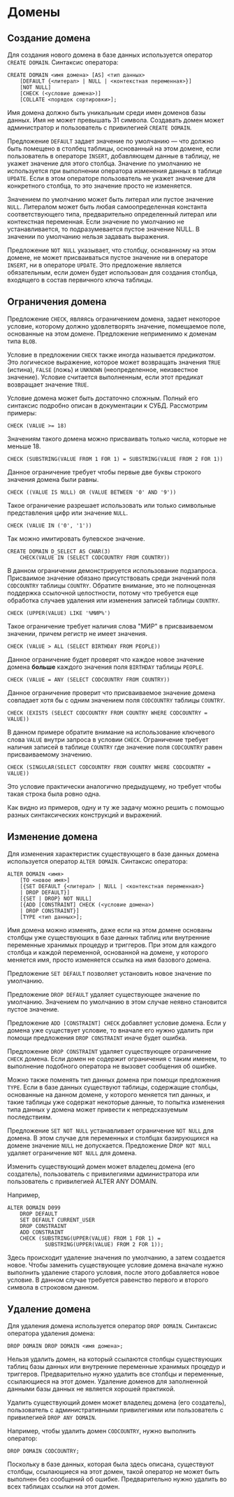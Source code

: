 # Домены

## Создание домена

Для создания нового домена в базе данных используется оператор `CREATE DOMAIN`. Синтаксис оператора:

    CREATE DOMAIN <имя домена> [AS] <тип данных>
        [DEFAULT {<литерал> | NULL | <контекстная переменная>}]
        [NOT NULL]
        [CHECK (<условие домена>)]
        [COLLATE <порядок сортировки>];
        
Имя домена должно быть уникальным среди имен доменов базы данных. Имя не может превышать 31 символа.
Создавать домен может администратор и пользователь с привилегией `CREATE DOMAIN`.

Предложение `DEFAULT` задает значение по умолчанию — что должно быть помещено в столбец таблицы, основанный на этом домене, если пользователь в операторе `INSERT`, добавляющем данные в таблицу, не укажет значение для этого столбца. Значение по умолчанию не используется при выполнении оператора изменения данных в таблице `UPDATE`. Если в этом операторе пользователь не укажет значение для конкретного столбца, то это значение просто не изменяется.

Значением по умолчанию может быть литерал или пустое значение `NULL`. Литералом может быть любая самоопределенная константа соответствующего типа, предварительно определенный литерал или контекстная переменная. Если значение по умолчанию не устанавливается, то подразумевается пустое значение NULL. В значении по умолчанию нельзя задавать выражения.

Предложение `NOT NULL` указывает, что столбцу, основанному на этом домене, не может присваиваться пустое значение ни в операторе `INSERT`, ни в операторе `UPDATE`. Это предложение является обязательным, если домен будет использован для создания столбца, входящего в состав первичного ключа таблицы.

## Ограничения домена

Предложение `CHECK`, являясь ограничением домена, задает некоторое условие, которому должно удовлетворять значение, помещаемое поле, основанные на этом домене. Предложение неприменимо к доменам типа `BLOB`.

Условие в предложении `CHECK` также иногда называется *предикатом*. Это логическое выражение, которое может возвращать значения `TRUE` (истина), `FALSE` (ложь) и `UNKNOWN` (неопределенное, неизвестное значение).
Условие считается выполненным, если этот предикат возвращает значение `TRUE`.

Условие домена может быть достаточно сложным. Полный его синтаксис подробно описан в документации к СУБД. Рассмотрим примеры:

	CHECK (VALUE >= 18)
	
Значениям такого домена можно присваивать только числа, которые не меньше 18.
	
	CHECK (SUBSTRING(VALUE FROM 1 FOR 1) = SUBSTRING(VALUE FROM 2 FOR 1))
	
Данное ограничение требует чтобы первые две буквы строкого значения домена были равны.
	
	CHECK ((VALUE IS NULL) OR (VALUE BETWEEN '0' AND '9'))
	
Такое ограничение разрешает использовать или только символьные представления цифр или значение `NULL`.
	
	CHECK (VALUE IN ('0', '1'))
	
Так можно имитировать булевское значение.
	
	CREATE DOMAIN D_SELECT AS CHAR(3) 
		CHECK(VALUE IN (SELECT CODCOUNTRY FROM COUNTRY))

В данном ограничении демонстрируется использование подзапроса. Присваимое значение обязано присутствовать среди значений поля `CODCOUNTRY` таблицы `COUNTRY`. Обратите внимание, это не полноценная поддержка ссылочной целостности, потому что требуется еще обработка случаев удаления или изменения записей таблицы `COUNTRY`.
		
	CHECK (UPPER(VALUE) LIKE '%МИР%')
	
Такое ограничение требует наличия слова "МИР" в присваиваемом значении, причем регистр не имеет значения.
	
	CHECK (VALUE > ALL (SELECT BIRTHDAY FROM PEOPLE))
	
Данное ограничение будет проверят что каждое новое значение домена **больше** каждого значения поля `BIRTHDAY` таблицы `PEOPLE`.
	
	CHECK (VALUE = ANY (SELECT CODCOUNTRY FROM COUNTRY))
	
Данное ограничение проверит что присваиваемое значение домена совпадает хотя бы с одним значением поля `CODCOUNTRY` таблицы `COUNTRY`.
	
	CHECK (EXISTS (SELECT CODCOUNTRY FROM COUNTRY WHERE CODCOUNTRY = VALUE))
	
В данном примере обратите внимание на использование ключевого слова `VALUE` внутри запроса в условии `CHECK`. Ограничение требует наличия записей в таблице `COUNTRY` где значение поля `CODCOUNTRY` равен присваиваемому значению.
	
	CHECK (SINGULAR(SELECT CODCOUNTRY FROM COUNTRY WHERE CODCOUNTRY = VALUE))
	
Это условие практически аналогично предыдущему, но требует чтобы такая строка была ровно одна.

Как видно из примеров, одну и ту же задачу можно решить с помощью разных синтаксических конструкций и выражений.

## Изменение домена

Для изменения характеристик существующего в базе данных домена используется оператор `ALTER DOMAIN`. Синтаксис оператора:

	ALTER DOMAIN <имя>
		[TO <новое имя>]
		[{SET DEFAULT {<литерал> | NULL | <контекстная переменная>}
		| DROP DEFAULT}]
		[{SET | DROP} NOT NULL]
		[{ADD [CONSTRAINT] CHECK (<условие домена>)
		| DROP CONSTRAINT}]
		[TYPE <тип данных>];
		
Имя домена можно изменять, даже если на этом домене основаны столбцы уже существующих в базе данных таблиц или внутренние переменные хранимых процедур и триггеров. При этом для каждого столбца и каждой переменной, основанной на домене, у которого меняется имя, просто изменяется ссылка на имя базового домена.

Предложение `SET DEFAULT` позволяет установить новое значение по умолчанию.

Предложение `DROP DEFAULT` удаляет существующее значение по умолчанию. Значением по умолчанию в этом случае неявно становится пустое значение.

Предложение `ADD [CONSTRAINT] CHECK` добавляет условие домена. Если у домена уже существует условие, то вначале его нужно удалить при помощи предложения `DROP CONSTRAINT` иначе будет ошибка.

Предложение `DROP CONSTRAINT` удаляет существующее ограничение `CHECK` домена. Если домен не содержит ограничения с таким именем, то выполнение подобного оператора не вызовет сообщения об ошибке.

Можно также поменять тип данных домена при помощи предложения `TYPE`. Если в базе данных существуют таблицы, содержащие столбцы, основанные на данном домене, у которого меняется тип данных, и такие таблицы уже содержат некоторые данные, то попытка изменения типа данных у домена может привести к непредсказуемым последствиям.

Предложение `SET NOT NULL` устанавливает ограничение `NOT NULL` для домена. В этом случае для переменных и столбцах базирующихся на домене значение `NULL` не допускается. Предложение D`ROP NOT NULL` удаляет ограничение `NOT NULL` для домена.

Изменить существующий домен может владелец домена (его создатель), пользователь с привилегиями администратора или пользователь с привилегией ALTER ANY DOMAIN.

Например,

	ALTER DOMAIN D099
		DROP DEFAULT
		SET DEFAULT CURRENT_USER
		DROP CONSTRAINT
		ADD CONSTRAINT
		CHECK (SUBSTRING(UPPER(VALUE) FROM 1 FOR 1) = 
				SUBSTRING(UPPER(VALUE) FROM 2 FOR 1));
				
Здесь происходит удаление значения по умолчанию, а затем создается новое. Чтобы заменить существующее условие домена вначале нужно выполнить удаление старого условия, после этого добавляется новое условие. В данном случае требуется равенство первого и второго символа в строковом данном.

## Удаление домена

Для удаления домена используется оператор `DROP DOMAIN`. Синтаксис оператора удаления домена:

	DROP DOMAIN DROP DOMAIN <имя домена>;
	
Нельзя удалить домен, на который ссылаются столбцы существующих таблиц базы данных или внутренние переменные хранимых процедур и триггеров. Предварительно нужно удалить все столбцы и переменные, ссылающиеся на этот домен. Удаление доменов для заполненной данными базы данных не является хорошей практикой.

Удалить существующий домен может владелец домена (его создатель), пользователь с административными привилегиями или пользователь с привилегией `DROP ANY DOMAIN`.

Например, чтобы удалить домен `CODCOUNTRY`, нужно выполнить оператор:

	DROP DOMAIN CODCOUNTRY;
	
Поскольку в базе данных, которая была здесь описана, существуют столбцы, ссылающиеся на этот домен, такой оператор не может быть выполнен без сообщений об ошибке. Предварительно нужно удалить во всех таблицах ссылки на этот домен.

